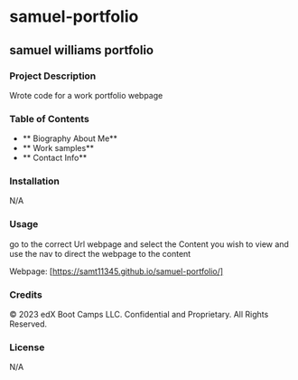 # samuel-portfolio

## samuel williams portfolio

### Project Description

Wrote code for a work portfolio webpage 

### Table of Contents

* ** Biography About Me**
* ** Work samples**
* ** Contact Info**
### Installation

N/A
### Usage

go to the correct Url webpage and select the Content you wish to view and use the nav to direct the webpage to the content

Webpage: [https://samt11345.github.io/samuel-portfolio/]

### Credits
© 2023 edX Boot Camps LLC. Confidential and Proprietary. All Rights Reserved.
### License
N/A


